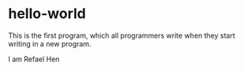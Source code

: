 # hello-world
This is the first program, which all programmers write when they start writing in a new program.

I am Refael Hen
